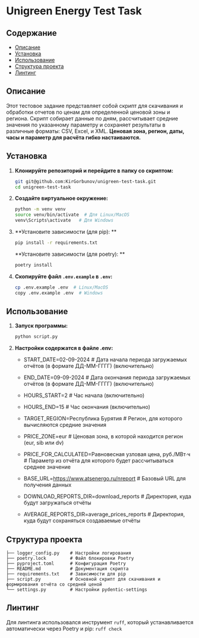 # Unigreen Energy Test Task

## Содержание
- [Описание](#описание)
- [Установка](#установка)
- [Использование](#использование)
- [Структура проекта](#структура-проекта)
- [Линтинг](#разработчикам)

## Описание

Этот тестовое задание представляет собой скрипт для скачивания и обработки отчетов по ценам для определенной ценовой зоны и региона. Скрипт собирает данные по дням, рассчитывает средние значения по указанному параметру и сохраняет результаты в различные форматы: CSV, Excel, и XML.
**Ценовая зона, регион, даты, часы и параметр для расчёта гибко настаиваются.**

## Установка


1. **Клонируйте репозиторий и перейдите в папку со скриптом:**
    ```bash
    git git@github.com:KirGorbunov/unigreen-test-task.git
    cd unigreen-test-task
    ```


2. **Создайте виртуальное окружение:**
    ```bash
    python -m venv venv
    source venv/bin/activate  # Для Linux/MacOS
    venv\Scripts\activate   # Для Windows
    ```

3. **Установите зависимости (для pip): **
    ```bash
    pip install -r requirements.txt
    ```
   **Установите зависимости (для poetry): **
    ```bash
    poetry install
    ```

4. **Скопируйте файл `.env.example` в `.env`:**
    ```bash
    cp .env.example .env  # Linux/MacOS
    copy .env.example .env  # Windows
    ```
   
## Использование

1. **Запуск программы:**
    ```bash
    python script.py
    ```

2. **Настройки содержатся в файле .env:**
    - START_DATE=02-09-2024 # Дата начала периода загружаемых отчётов (в формате ДД-ММ-ГГГГ) (включительно)
    - END_DATE=09-09-2024 # Дата окончания периода загружаемых отчётов (в формате ДД-ММ-ГГГГ) (включительно)
    - HOURS_START=2   # Час начала (включительно)
    - HOURS_END=15    # Час окончания (включительно)
    - TARGET_REGION=Республика Бурятия # Регион, для которого вычисляются средние значения
    - PRICE_ZONE=eur # Ценовая зона, в которой находится регион (eur, sib или dv)
    - PRICE_FOR_CALCULATED=Равновесная узловая цена, руб./МВт∙ч # Параметр из отчёта для которого будет рассчитываться среднее значение
   
    - BASE_URL=https://www.atsenergo.ru/nreport  # Базовый URL для получения данных
    - DOWNLOAD_REPORTS_DIR=download_reports  # Директория, куда будут загружаться отчёты
    - AVERAGE_REPORTS_DIR=average_prices_reports  # Директория, куда будут сохраняться создаваемые отчёты


## Структура проекта

```
├── logger_config.py    # Настройки логирования
├── poetry.lock         # Файл блокировки Poetry
├── pyproject.toml      # Конфигурация Poetry
├── README.md           # Документация скрипта
├── requirements.txt    # Зависимости для pip
├── script.py           # Основной скрипт для скачивания и формирования отчёта со средней ценой
└── settings.py         # Настройки pydentic-settings
```

## Линтинг
Для линтинга использовался инструмент `ruff`, который устанавливается автоматически через Poetry и pip:
    ```
    ruff check
    ```